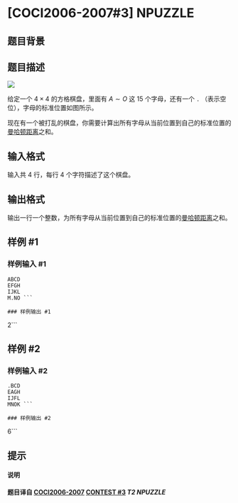 # [COCI2006-2007#3] NPUZZLE

## 题目背景



## 题目描述

![](https://cdn.luogu.com.cn/upload/image_hosting/tiliraoh.png)

给定一个 $4\times 4$ 的方格棋盘，里面有 $A\sim O$ 这 $15$ 个字母，还有一个 `.` （表示空位），字母的标准位置如图所示。

现在有一个被打乱的棋盘，你需要计算出所有字母从当前位置到自己的标准位置的[曼哈顿距离](https://baike.baidu.com/item/%E6%9B%BC%E5%93%88%E9%A1%BF%E8%B7%9D%E7%A6%BB/743092?fr=aladdin)之和。

## 输入格式

输入共 $4$ 行，每行 $4$ 个字符描述了这个棋盘。

## 输出格式

输出一行一个整数，为所有字母从当前位置到自己的标准位置的[曼哈顿距离](https://baike.baidu.com/item/%E6%9B%BC%E5%93%88%E9%A1%BF%E8%B7%9D%E7%A6%BB/743092?fr=aladdin)之和。

## 样例 #1

### 样例输入 #1
```
ABCD
EFGH
IJKL
M.NO ```

### 样例输出 #1

```
2```

## 样例 #2

### 样例输入 #2
```
.BCD
EAGH
IJFL
MNOK ```

### 样例输出 #2

```
6```

## 提示

#### 说明

**题目译自 [COCI2006-2007](https://hsin.hr/coci/archive/2006_2007/) [CONTEST #3](https://hsin.hr/coci/archive/2006_2007/contest3_tasks.pdf) *T2 NPUZZLE***
